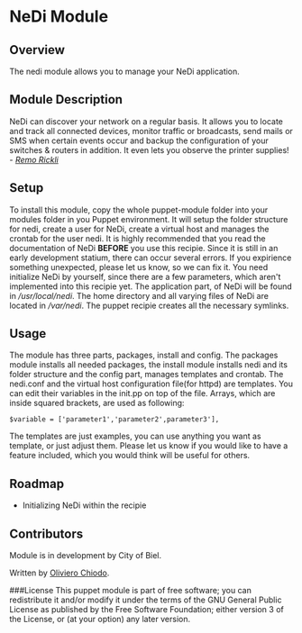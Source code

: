 NeDi Module
====

Overview
--------
The nedi module allows you to manage your NeDi application.

Module Description
------------------
NeDi can discover your network on a regular basis. It allows you to locate and track all
connected devices, monitor traffic or broadcasts, send mails or SMS when certain events occur and backup the configuration of your switches & routers in addition. It even lets you observe the printer supplies! - [*Remo Rickli*](mailto:rickli@nedi.ch)

Setup
-----
To install this module, copy the whole puppet-module folder into your modules folder in you Puppet environment. It will setup the folder structure for nedi, create a user for NeDi, create a virtual host and manages the crontab for the user nedi.
It is highly recommended that you read the documentation of NeDi **BEFORE** you use this recipie. Since it is still in an early development statium, there can occur several errors. If you expirience something unexpected, please let us know, so we can fix it.
You need initialize NeDi by yourself, since there are a few parameters, which aren't implemented into this recipie yet. The application part, of NeDi will be found in */usr/local/nedi*. The home directory and  all varying files of NeDi are located in */var/nedi*. The puppet recipie creates all the necessary symlinks.

Usage
-----
The module has three parts, packages, install and config. The packages module installs all needed packages, the install module installs nedi and its folder structure and the config part, manages templates and crontab. The nedi.conf and the virtual host configuration file(for httpd) are templates. You can edit their variables in the init.pp on top of the file. Arrays, which are inside squared brackets, are used as following:

~~~
$variable = ['parameter1','parameter2',parameter3'],
~~~

The templates are just examples, you can use anything you want as template, or just adjust them. Please let us know if you would like to have a feature included, which you would think will be useful for others.

Roadmap
-------
* Initializing NeDi within the recipie


Contributors
------------
Module is in development by City of Biel.

Written by [Oliviero Chiodo](mailto:oliviero.chiodo@biel-bienne.ch).

###License
This puppet module is part of free software; you can redistribute it and/or modify
it under the terms of the GNU General Public License as published by
the Free Software Foundation; either version 3 of the License, or
(at your option) any later version.
